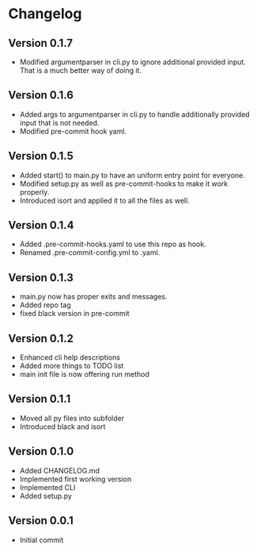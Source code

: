 Changelog
=========

Version 0.1.7
-------------
- Modified argumentparser in cli.py to ignore additional provided input. That is a much better way of doing it.

Version 0.1.6
-------------
- Added args to argumentparser in cli.py to handle additionally provided input that is not needed.
- Modified pre-commit hook yaml.

Version 0.1.5
-------------
- Added start() to main.py to have an uniform entry point for everyone.
- Modified setup.py as well as pre-commit-hooks to make it work properly.
- Introduced isort and applied it to all the files as well.

Version 0.1.4
-------------
- Added .pre-commit-hooks.yaml to use this repo as hook.
- Renamed .pre-commit-config.yml to .yaml.

Version 0.1.3
-------------
- main.py now has proper exits and messages.
- Added repo tag
- fixed black version in pre-commit

Version 0.1.2
-------------
- Enhanced cli help descriptions
- Added more things to TODO list
- main init file is now offering run method

Version 0.1.1
-------------
- Moved all py files into subfolder
- Introduced black and isort

Version 0.1.0
-------------
- Added CHANGELOG.md
- Implemented first working version
- Implemented CLI
- Added setup.py

Version 0.0.1
-------------
- Initial commit
 
